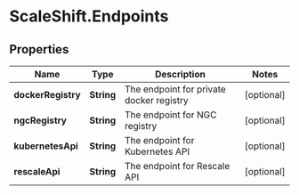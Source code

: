 # ScaleShift.Endpoints

## Properties
Name | Type | Description | Notes
------------ | ------------- | ------------- | -------------
**dockerRegistry** | **String** | The endpoint for private docker registry | [optional] 
**ngcRegistry** | **String** | The endpoint for NGC registry | [optional] 
**kubernetesApi** | **String** | The endpoint for Kubernetes API | [optional] 
**rescaleApi** | **String** | The endpoint for Rescale API | [optional] 



